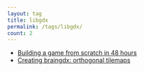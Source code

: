 ```yaml
---
layout: tag
title: libgdx
permalink: /tags/libgdx/
count: 2
---
```


- [Building a game from scratch in 48 hours](https://bitbrain.github.io/2020/04/08/minibeansjam5-building-a-game.html)
- [Creating braingdx: orthogonal tilemaps](https://bitbrain.github.io/2019/07/08/creating-braingdx-orthogonal-tilemaps.html)
